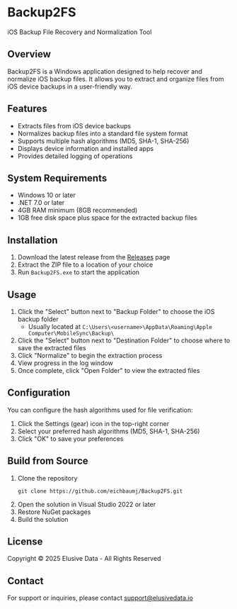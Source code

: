 # Backup2FS

iOS Backup File Recovery and Normalization Tool

## Overview

Backup2FS is a Windows application designed to help recover and normalize iOS backup files. It allows you to extract and organize files from iOS device backups in a user-friendly way.

## Features

- Extracts files from iOS device backups
- Normalizes backup files into a standard file system format
- Supports multiple hash algorithms (MD5, SHA-1, SHA-256)
- Displays device information and installed apps
- Provides detailed logging of operations

## System Requirements

- Windows 10 or later
- .NET 7.0 or later
- 4GB RAM minimum (8GB recommended)
- 1GB free disk space plus space for the extracted backup files

## Installation

1. Download the latest release from the [Releases](https://github.com/eichbaumj/Backup2FS/releases) page
2. Extract the ZIP file to a location of your choice
3. Run `Backup2FS.exe` to start the application

## Usage

1. Click the "Select" button next to "Backup Folder" to choose the iOS backup folder
   - Usually located at `C:\Users\<username>\AppData\Roaming\Apple Computer\MobileSync\Backup\`
2. Click the "Select" button next to "Destination Folder" to choose where to save the extracted files
3. Click "Normalize" to begin the extraction process
4. View progress in the log window
5. Once complete, click "Open Folder" to view the extracted files

## Configuration

You can configure the hash algorithms used for file verification:
1. Click the Settings (gear) icon in the top-right corner
2. Select your preferred hash algorithms (MD5, SHA-1, SHA-256)
3. Click "OK" to save your preferences

## Build from Source

1. Clone the repository
   ```
   git clone https://github.com/eichbaumj/Backup2FS.git
   ```
2. Open the solution in Visual Studio 2022 or later
3. Restore NuGet packages
4. Build the solution

## License

Copyright © 2025 Elusive Data - All Rights Reserved

## Contact

For support or inquiries, please contact support@elusivedata.io 